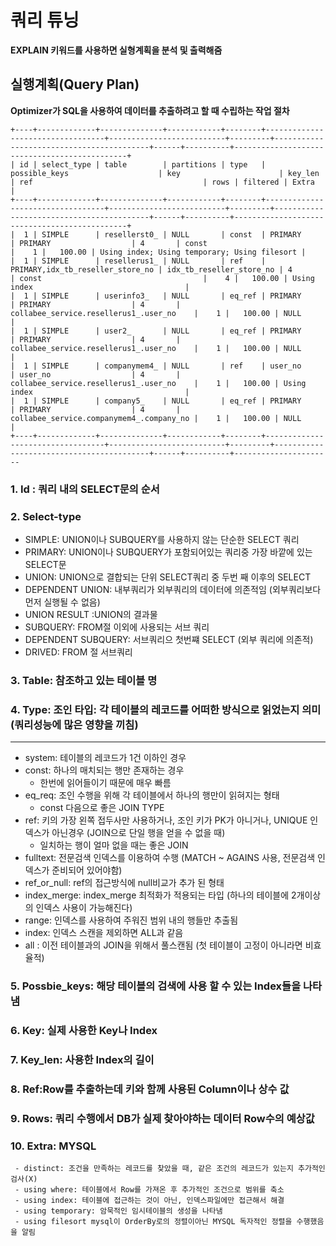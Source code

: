 # 쿼리 튜닝

**EXPLAIN 키워드를 사용하면 실형계획을 분석 및 출력해줌**

## 실행계획(Query Plan)

**Optimizer가 SQL을 사용하여 데이터를 추출하려고 할 때 수립하는 작업 절차**
```
+----+-------------+--------------+------------+--------+----------------------------------+--------------------------+---------+------------------------------------------+------+----------+----------------------------------------------+
| id | select_type | table        | partitions | type   | possible_keys                    | key                      | key_len | ref                                      | rows | filtered | Extra                                        |
+----+-------------+--------------+------------+--------+----------------------------------+--------------------------+---------+------------------------------------------+------+----------+----------------------------------------------+
|  1 | SIMPLE      | resellerst0_ | NULL       | const  | PRIMARY                          | PRIMARY                  | 4       | const                                    |    1 |   100.00 | Using index; Using temporary; Using filesort |
|  1 | SIMPLE      | resellerus1_ | NULL       | ref    | PRIMARY,idx_tb_reseller_store_no | idx_tb_reseller_store_no | 4       | const                                    |    4 |   100.00 | Using index                                  |
|  1 | SIMPLE      | userinfo3_   | NULL       | eq_ref | PRIMARY                          | PRIMARY                  | 4       | collabee_service.resellerus1_.user_no    |    1 |   100.00 | NULL                                         |
|  1 | SIMPLE      | user2_       | NULL       | eq_ref | PRIMARY                          | PRIMARY                  | 4       | collabee_service.resellerus1_.user_no    |    1 |   100.00 | NULL                                         |
|  1 | SIMPLE      | companymem4_ | NULL       | ref    | user_no                          | user_no                  | 4       | collabee_service.resellerus1_.user_no    |    1 |   100.00 | Using index                                  |
|  1 | SIMPLE      | company5_    | NULL       | eq_ref | PRIMARY                          | PRIMARY                  | 4       | collabee_service.companymem4_.company_no |    1 |   100.00 | NULL                                         |
+----+-------------+--------------+------------+--------+----------------------------------+--------------------------+---------+------------------------------------------+------+----------+----------------------
```

### 1. Id : 쿼리 내의 SELECT문의 순서
### 2. Select-type
  - SIMPLE: UNION이나 SUBQUERY를 사용하지 않는 단순한 SELECT 쿼리
  - PRIMARY: UNION이나 SUBQUERY가 포함되어있는 쿼리중 가장 바깥에 있는 SELECT문
  - UNION: UNION으로 결합되는 단위 SELECT쿼리 중 두번 째 이후의 SELECT
  - DEPENDENT UNION: 내부쿼리가 외부쿼리의 데이터에 의존적임 (외부쿼리보다 먼저 실행될 수 없음)
  - UNION RESULT :UNION의 결과물
  - SUBQUERY: FROM절 이외에 사용되는 서브 쿼리
  - DEPENDENT SUBQUERY: 서브쿼리으 첫번쨰 SELECT (외부 쿼리에 의존적)
  - DRIVED: FROM 절 서브쿼리 

### 3. Table: 참조하고 있는 테이블 명
### 4. Type: 조인 타입: 각 테이블의 레코드를 어떠한 방식으로 읽었는지 의미 (쿼리성능에 많은 영향을 끼침)
***
  - system: 테이블의 레코드가 1건 이하인 경우
  - const: 하나의 매치되는 행만 존재하는 경우
    - 한번에 읽어들이기 때문에 매우 빠름   
  - eq_req: 조인 수행을 위해 각 테이블에서 하나의 행만이 읽혀지는 형태
    - const 다음으로 좋은 JOIN TYPE
  - ref: 키의 가장 왼쪽 접두사만 사용하거나, 조인 키가 PK가 아니거나, UNIQUE 인덱스가 아닌경우 (JOIN으로 단일 행을 얻을 수 없을 때)
    - 일치하는 행이 얼마 없을 때는 좋은 JOIN
  - fulltext: 전문검색 인덱스를 이용하여 수행 (MATCH ~ AGAINS 사용, 전문검색 인덱스가 준비되어 있어야함)
  - ref_or_null: ref의 접근방식에 null비교가 추가 된 형태
  - index_merge: index_merge 최적화가 적용되는 타입 (하나의 테이블에 2개이상의 인덱스 사용이 가능해진다)
  - range: 인덱스를 사용하여 주워진 범위 내의 행들만 추출됨
  - index: 인덱스 스캔을 제외하면  ALL과 같음 
  - all : 이전 테이블과의 JOIN을 위해서 풀스캔됨 (첫 테이블이 고정이 아니라면 비효율적)

### 5. Possbie_keys: 해당 테이블의 검색에 사용 할 수 있는 Index들을 나타냄 
### 6. Key: 실제 사용한 Key나 Index
### 7. Key_len: 사용한 Index의 길이
### 8. Ref:Row를 추출하는데 키와 함께 사용된 Column이나 상수 값
### 9. Rows: 쿼리 수행에서 DB가 실제 찾아야하는 데이터 Row수의 예상값
### 10. Extra: MYSQL
     - distinct: 조건을 만족하는 레코드를 찾았을 때, 같은 조건의 레코드가 있는지 추가적인 검사(X)
     - using where: 테이블에서 Row를 가져온 후 추가적인 조건으로 범위를 축소
     - using index: 테이블에 접근하는 것이 아닌, 인덱스파일에만 접근해서 해결 
     - using temporary: 암묵적인 임시테이블의 생성을 나타냄 
     - using filesort mysql이 OrderBy로의 정렬이아닌 MYSQL 독자적인 정렬을 수행했음을 알림
